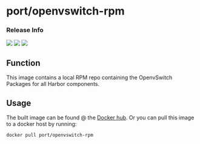 # port/openvswitch-rpm

### Release Info
[![](https://images.microbadger.com/badges/version/port/openvswitch-rpm.svg)](http://microbadger.com/images/port/openvswitch-rpm "Image info @ microbadger.com")
[![](https://images.microbadger.com/badges/image/port/openvswitch-rpm.svg)](http://microbadger.com/images/port/openvswitch-rpm "Image info @ microbadger.com")
[![](https://images.microbadger.com/badges/commit/port/openvswitch-rpm.svg)](http://microbadger.com/images/port/openvswitch-rpm "Image info @ microbadger.com")

## Function

This image contains a local RPM repo containing the OpenvSwitch Packages for all Harbor components.

## Usage

The built image can be found @ the [Docker hub](https://hub.docker.com/r/port/openvswitch-rpm/). Or you can pull this image to a docker host by running:
```bash
docker pull port/openvswitch-rpm
```
